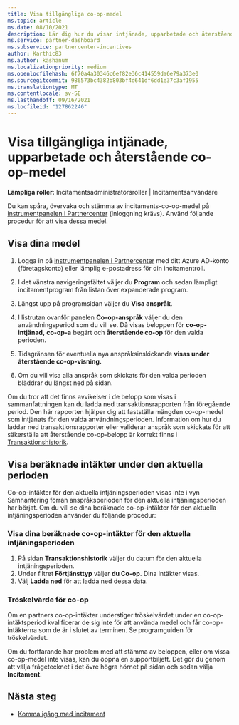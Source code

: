 ```yaml
---
title: Visa tillgängliga co-op-medel
ms.topic: article
ms.date: 08/10/2021
description: Lär dig hur du visar intjänade, upparbetade och återstående co-op-medel, visar förfallodatum och stämma av inkonsekventa belopp.
ms.service: partner-dashboard
ms.subservice: partnercenter-incentives
author: Karthic83
ms.author: kashanum
ms.localizationpriority: medium
ms.openlocfilehash: 6f70a4a30346c6ef82e36c414559da6e79a373e0
ms.sourcegitcommit: 986573bc4382b803bf4d641df6dd1e37c3af1955
ms.translationtype: MT
ms.contentlocale: sv-SE
ms.lasthandoff: 09/16/2021
ms.locfileid: "127862246"
---
```

# <a name="view-available-earned-claimed-and-remaining-co-op-funds"></a>Visa tillgängliga intjänade, upparbetade och återstående co-op-medel

**Lämpliga roller:** Incitamentsadministratörsroller | Incitamentsanvändare

Du kan spåra, övervaka och stämma av incitaments-co-op-medel på [instrumentpanelen i Partnercenter](https://partner.microsoft.com/dashboard/) (inloggning krävs). Använd följande procedur för att visa dessa medel.

## <a name="view-your-funds"></a>Visa dina medel

1. Logga in på [instrumentpanelen i Partnercenter](https://partner.microsoft.com/dashboard/) med ditt Azure AD-konto (företagskonto) eller lämplig e-postadress för din incitamentroll.

2. I det vänstra navigeringsfältet väljer du **Program** och sedan lämpligt incitamentprogram från listan över expanderade program.

3. Längst upp på programsidan väljer du **Visa anspråk**.

4. I listrutan ovanför panelen **Co-op-anspråk** väljer du den användningsperiod som du vill se. Då visas beloppen för **co-op-intjänad,** **co-op-a** begärt och **återstående co-op** för den valda perioden.

5. Tidsgränsen för eventuella nya anspråksinskickande **visas under återstående co-op-visning.**  

6. Om du vill visa alla anspråk som skickats för den valda perioden bläddrar du längst ned på sidan.

Om du tror att det finns avvikelser i de belopp som visas i sammanfattningen kan du ladda ned transaktionsrapporten från föregående period. Den här rapporten hjälper dig att fastställa mängden co-op-medel som intjänats för den valda användningsperioden. Information om hur du laddar ned transaktionsrapporter eller validerar anspråk som skickats för att säkerställa att återstående co-op-belopp är korrekt finns i [Transaktionshistorik](./payout-statement.md#transaction-history).

## <a name="view-estimated-earnings-during-the-current-period"></a>Visa beräknade intäkter under den aktuella perioden
Co-op-intäkter för den aktuella intjäningsperioden visas inte i vyn Samhantering förrän anspråksperioden för den aktuella intjäningsperioden har börjat. Om du vill se dina beräknade co-op-intäkter för den aktuella intjäningsperioden använder du följande procedur:

### <a name="view-your-estimated-co-op-earnings-for-the-current-earning-period"></a>Visa dina beräknade co-op-intäkter för den aktuella intjäningsperioden

1. På sidan **Transaktionshistorik** väljer du datum för den aktuella intjäningsperioden.
2. Under filtret **Förtjänsttyp** väljer **du Co-op**. Dina intäkter visas.
3. Välj **Ladda ned** för att ladda ned dessa data.

### <a name="co-op-threshold"></a>Tröskelvärde för co-op
Om en partners co-op-intäkter understiger tröskelvärdet under en co-op-intäktsperiod kvalificerar de sig inte för att använda medel och får co-op-intäkterna som de är i slutet av terminen. Se programguiden för tröskelvärdet. 

Om du fortfarande har problem med att stämma av beloppen, eller om vissa co-op-medel inte visas, kan du öppna en supportbiljett. Det gör du genom att välja frågetecknet i det övre högra hörnet på sidan och sedan välja **Incitament**.

## <a name="next-steps"></a>Nästa steg

- [Komma igång med incitament](incentives-get-started-intro.md)
